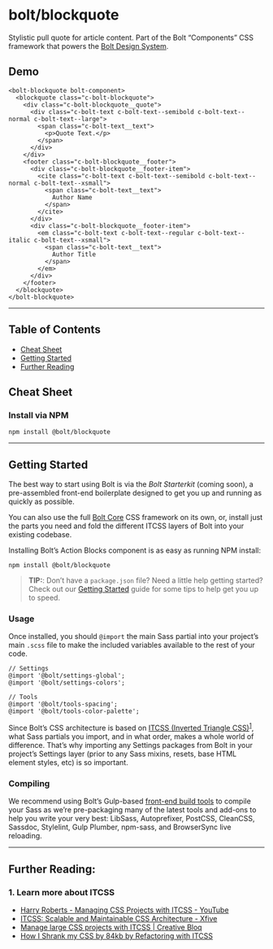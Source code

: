 # bolt/blockquote
Stylistic pull quote for article content. Part of the Bolt “Components” CSS framework that powers the [Bolt Design System](https://www.boltdesignsystem.com).

## Demo

```
<bolt-blockquote bolt-component>
  <blockquote class="c-bolt-blockquote">
    <div class="c-bolt-blockquote__quote">
      <div class="c-bolt-text c-bolt-text--semibold c-bolt-text--normal c-bolt-text--large">
        <span class="c-bolt-text__text">
          <p>Quote Text.</p>
        </span>
      </div>
    </div>
    <footer class="c-bolt-blockquote__footer">
      <div class="c-bolt-blockquote__footer-item">
        <cite class="c-bolt-text c-bolt-text--semibold c-bolt-text--normal c-bolt-text--xsmall">
          <span class="c-bolt-text__text">
            Author Name
          </span>
        </cite>
      </div>
      <div class="c-bolt-blockquote__footer-item">
        <em class="c-bolt-text c-bolt-text--regular c-bolt-text--italic c-bolt-text--xsmall">
          <span class="c-bolt-text__text">
            Author Title
          </span>
        </em>
      </div>
    </footer>
  </blockquote>
</bolt-blockquote>
```

- - - -

## Table of Contents
- [Cheat Sheet](#cheat-sheet)
- [Getting Started](#getting-started)
- [Further Reading](#further-reading)

## Cheat Sheet
### Install via NPM
```
npm install @bolt/blockquote
```

- - - -

## Getting Started
The best way to start using Bolt is via the *Bolt Starterkit* (coming soon), a pre-assembled front-end boilerplate designed to get you up and running as quickly as possible.

You can also use the full [Bolt Core](https://www.npmjs.com/package/@bolt/core) CSS framework on its own, or, install just the parts you need and fold the different ITCSS layers of Bolt into your existing codebase.

Installing Bolt’s Action Blocks component is as easy as running NPM install:

```
npm install @bolt/blockquote
```

> **TIP:**: Don’t have a `package.json` file? Need a little help getting started? Check out our [Getting Started](https://www.boltdesignsystem.com/getting-started) guide for some tips to help get you up to speed.

### Usage
Once installed, you should  `@import`  the main Sass partial into your project’s main `.scss` file to make the included variables available to the rest of your code.

```
// Settings
@import '@bolt/settings-global';
@import '@bolt/settings-colors';

// Tools
@import '@bolt/tools-spacing';
@import '@bolt/tools-color-palette';
```

Since Bolt’s CSS architecture is based on [ITCSS (Inverted Triangle CSS)](http://www.creativebloq.com/web-design/manage-large-css-projects-itcss-101517528)<sup>[1](#1-learn-more-about-itcss)</sup>, what Sass partials you import, and in what order, makes a whole world of difference. That’s why importing any Settings packages from Bolt in your project’s Settings layer (prior to any Sass mixins, resets, base HTML element styles, etc) is so important.

### Compiling
We recommend using Bolt’s Gulp-based [front-end build tools](https://www.npmjs.com/package/@bolt/build-tools) to compile your Sass as we’re pre-packaging many of the latest tools and add-ons to help you write your very best: LibSass, Autoprefixer, PostCSS, CleanCSS, Sassdoc, Stylelint, Gulp Plumber, npm-sass, and BrowserSync live reloading.

- - - -

## Further Reading:
<h3 id="learn-about-itcss">1. Learn more about ITCSS</h3>

- [Harry Roberts - Managing CSS Projects with ITCSS - YouTube](https://www.youtube.com/watch?v=1OKZOV-iLj4)
- [ITCSS: Scalable and Maintainable CSS Architecture - Xfive](https://www.xfive.co/blog/itcss-scalable-maintainable-css-architecture/)
- [Manage large CSS projects with ITCSS | Creative Bloq](http://www.creativebloq.com/web-design/manage-large-css-projects-itcss-101517528)
- [How I Shrank my CSS by 84kb by Refactoring with ITCSS](https://medium.com/@jordankoschei/how-i-shrank-my-css-by-84kb-by-refactoring-with-itcss-2e8dafee123a)
